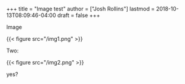 +++
title = "Image test"
author = ["Josh Rollins"]
lastmod = 2018-10-13T08:09:46-04:00
draft = false
+++

Image

{{< figure src="/img1.png" >}}

Two:

{{< figure src="/img2.png" >}}

yes?